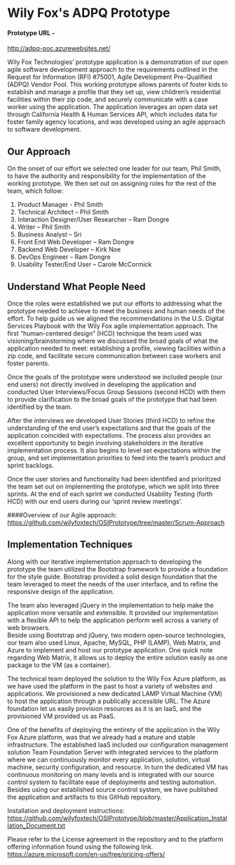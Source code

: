 # Wily Fox's  ADPQ Prototype

#### Prototype URL - 
http://adpq-poc.azurewebsites.net/ 

Wily Fox Technologies’ prototype application is a demonstration of our open agile software development approach to the requirements outlined in the Request for Information (RFI) #75001, Agile Development Pre-Qualified (ADPQ) Vendor Pool.  This working prototype allows parents of foster kids to establish and manage a profile that they set up, view children’s residential facilities within their zip code, and securely communicate with a case worker using the application.  The application leverages an open data set through California Health & Human Services API, which includes data for foster family agency locations, and was developed using an agile approach to software development. 

## Our Approach
On the onset of our effort we selected one leader for our team, Phil Smith, to have the authority and responsibility for the implementation of the working prototype.  We then set out on assigning roles for the rest of the team, which follow:
 
 1. Product Manager - Phil Smith 
 2. Technical Architect – Phil Smith
 3. Interaction Designer/User Researcher – Ram Dongre
 4. Writer – Phil Smith
 5. Business Analyst – Sri 
 6. Front End Web Developer – Ram Dongre
 7. Backend Web Developer – Kirk Noe
 8. DevOps Engineer – Ram Dongre
 9. Usability Tester/End User – Carole McCormick
 
## Understand What People Need
Once the roles were established we put our efforts to addressing what the prototype needed to achieve to meet the business and human needs of the effort.  To help guide us we aligned the recommendations in the U.S. Digital Services Playbook with the Wily Fox agile implementation approach.  The first “human-centered design” (HCD) technique the team used was visioning/brainstorming where we discussed the broad goals of what the application needed to meet: establishing a profile, viewing facilities within a zip code, and facilitate secure communication between case workers and foster parents.  

Once the goals of the prototype were understood we included people (our end users) not directly involved in developing the application and conducted User Interviews/Focus Group Sessions (second HCD) with them to provide clarification to the broad goals of the prototype that had been identified by the team.  

After the interviews we developed User Stories (third HCD) to refine the understanding of the end user’s expectations and that the goals of the application coincided with expectations.  The process also provides an excellent opportunity to begin involving stakeholders in the iterative implementation process. It also begins to level set expectations within the group, and set implementation priorities to feed into the team’s product and sprint backlogs.  

Once the user stories and functionality had been identified and prioritized the team set out on implementing the prototype, which we split into three sprints.  At the end of each sprint we conducted Usability Testing (forth HCD) with our end users during our ‘sprint review meetings’.  

####Overview of our Agile approach:
https://github.com/wilyfoxtech/OSIPrototype/tree/master/Scrum-Approach 

## Implementation Techniques
Along with our iterative implementation approach to developing the prototype the team utilized the Bootstrap framework to provide a foundation for the style guide.  Bootstrap provided a solid design foundation that the team leveraged to meet the needs of the user interface, and to refine the responsive design of the application.

The team also leveraged jQuery in the implementation to help make the application more versatile and extensible.  It provided our implementation with a flexible API to help the application perform well across a variety of web browsers.  
Beside using Bootstrap and jQuery, two modern open-source technologies, our team also used Linux, Apache, MySQL, PHP (LAMP), Web Matrix, and Azure to implement and host our prototype application.  One quick note regarding Web Matrix, it allows us to deploy the entire solution easily as one package to the VM (as a container).

The technical team deployed the solution to the Wily Fox Azure platform, as we have used the platform in the past to host a variety of websites and applications.  We provisioned a new dedicated LAMP Virtual Machine (VM) to host the application through a publically accessible URL.  The Azure foundation let us easily provision resources as it is an IaaS, and the provisioned VM provided us as PaaS.

One of the benefits of deploying the entirety of the application in the Wily Fox Azure platform, was that we already had a mature and stable infrastructure.  The established IaaS included our configuration management solution Team Foundation Server with integrated services to the platform where we can continuously monitor every application, solution, virtual machine, security configuration, and resource.  In turn the dedicated VM has continuous monitoring on many levels and is integrated with our source control system to facilitate ease of deployments and testing automation.  Besides using our established source control system, we have published the application and artifacts to this GitHub repository. 

Installation and deployment instructions: 
https://github.com/wilyfoxtech/OSIPrototype/blob/master/Application_Installation_Document.txt 

Please refer to the License agreement in the repository and to the platform offering information found using the following link.
https://azure.microsoft.com/en-us/free/pricing-offers/ 



